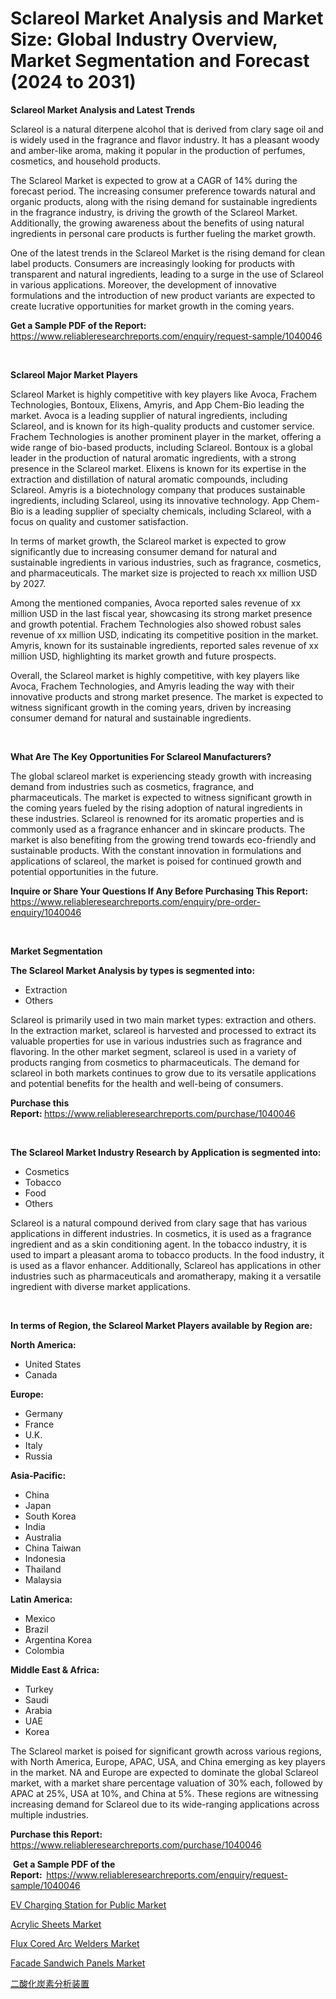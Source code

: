 <p><h1>Sclareol Market Analysis and Market Size: Global Industry Overview, Market Segmentation and Forecast (2024 to 2031)</h1></p><p><strong>Sclareol Market Analysis and Latest Trends</strong></p>
<p><p>Sclareol is a natural diterpene alcohol that is derived from clary sage oil and is widely used in the fragrance and flavor industry. It has a pleasant woody and amber-like aroma, making it popular in the production of perfumes, cosmetics, and household products.</p><p>The Sclareol Market is expected to grow at a CAGR of 14% during the forecast period. The increasing consumer preference towards natural and organic products, along with the rising demand for sustainable ingredients in the fragrance industry, is driving the growth of the Sclareol Market. Additionally, the growing awareness about the benefits of using natural ingredients in personal care products is further fueling the market growth.</p><p>One of the latest trends in the Sclareol Market is the rising demand for clean label products. Consumers are increasingly looking for products with transparent and natural ingredients, leading to a surge in the use of Sclareol in various applications. Moreover, the development of innovative formulations and the introduction of new product variants are expected to create lucrative opportunities for market growth in the coming years.</p></p>
<p><strong>Get a Sample PDF of the Report:&nbsp;</strong> <a href="https://www.reliableresearchreports.com/enquiry/request-sample/1040046">https://www.reliableresearchreports.com/enquiry/request-sample/1040046</a></p>
<p>&nbsp;</p>
<p><strong>Sclareol Major Market Players</strong></p>
<p><p>Sclareol Market is highly competitive with key players like Avoca, Frachem Technologies, Bontoux, Elixens, Amyris, and App Chem-Bio leading the market. Avoca is a leading supplier of natural ingredients, including Sclareol, and is known for its high-quality products and customer service. Frachem Technologies is another prominent player in the market, offering a wide range of bio-based products, including Sclareol. Bontoux is a global leader in the production of natural aromatic ingredients, with a strong presence in the Sclareol market. Elixens is known for its expertise in the extraction and distillation of natural aromatic compounds, including Sclareol. Amyris is a biotechnology company that produces sustainable ingredients, including Sclareol, using its innovative technology. App Chem-Bio is a leading supplier of specialty chemicals, including Sclareol, with a focus on quality and customer satisfaction.</p><p>In terms of market growth, the Sclareol market is expected to grow significantly due to increasing consumer demand for natural and sustainable ingredients in various industries, such as fragrance, cosmetics, and pharmaceuticals. The market size is projected to reach xx million USD by 2027.</p><p>Among the mentioned companies, Avoca reported sales revenue of xx million USD in the last fiscal year, showcasing its strong market presence and growth potential. Frachem Technologies also showed robust sales revenue of xx million USD, indicating its competitive position in the market. Amyris, known for its sustainable ingredients, reported sales revenue of xx million USD, highlighting its market growth and future prospects.</p><p>Overall, the Sclareol market is highly competitive, with key players like Avoca, Frachem Technologies, and Amyris leading the way with their innovative products and strong market presence. The market is expected to witness significant growth in the coming years, driven by increasing consumer demand for natural and sustainable ingredients.</p></p>
<p>&nbsp;</p>
<p><strong>What Are The Key Opportunities For Sclareol Manufacturers?</strong></p>
<p><p>The global sclareol market is experiencing steady growth with increasing demand from industries such as cosmetics, fragrance, and pharmaceuticals. The market is expected to witness significant growth in the coming years fueled by the rising adoption of natural ingredients in these industries. Sclareol is renowned for its aromatic properties and is commonly used as a fragrance enhancer and in skincare products. The market is also benefiting from the growing trend towards eco-friendly and sustainable products. With the constant innovation in formulations and applications of sclareol, the market is poised for continued growth and potential opportunities in the future.</p></p>
<p><strong>Inquire or Share Your Questions If Any Before Purchasing This Report:</strong> <a href="https://www.reliableresearchreports.com/enquiry/pre-order-enquiry/1040046">https://www.reliableresearchreports.com/enquiry/pre-order-enquiry/1040046</a></p>
<p>&nbsp;</p>
<p><strong>Market Segmentation</strong></p>
<p><strong>The Sclareol Market Analysis by types is segmented into:</strong></p>
<p><ul><li>Extraction</li><li>Others</li></ul></p>
<p><p>Sclareol is primarily used in two main market types: extraction and others. In the extraction market, sclareol is harvested and processed to extract its valuable properties for use in various industries such as fragrance and flavoring. In the other market segment, sclareol is used in a variety of products ranging from cosmetics to pharmaceuticals. The demand for sclareol in both markets continues to grow due to its versatile applications and potential benefits for the health and well-being of consumers.</p></p>
<p><strong>Purchase this Report:&nbsp;</strong><a href="https://www.reliableresearchreports.com/purchase/1040046">https://www.reliableresearchreports.com/purchase/1040046</a></p>
<p>&nbsp;</p>
<p><strong>The Sclareol Market Industry Research by Application is segmented into:</strong></p>
<p><ul><li>Cosmetics</li><li>Tobacco</li><li>Food</li><li>Others</li></ul></p>
<p><p>Sclareol is a natural compound derived from clary sage that has various applications in different industries. In cosmetics, it is used as a fragrance ingredient and as a skin conditioning agent. In the tobacco industry, it is used to impart a pleasant aroma to tobacco products. In the food industry, it is used as a flavor enhancer. Additionally, Sclareol has applications in other industries such as pharmaceuticals and aromatherapy, making it a versatile ingredient with diverse market applications.</p></p>
<p>&nbsp;</p>
<p><strong>In terms of Region, the Sclareol Market Players available by Region are:</strong></p>
<p>
    <p> <strong> North America: </strong>
        <ul>
            <li>United States</li>
            <li>Canada</li>
        </ul>
        </p> 
    <p> <strong> Europe: </strong>
        <ul>
            <li>Germany</li>
            <li>France</li>
            <li>U.K.</li>
            <li>Italy</li>
            <li>Russia</li>
        </ul>
        </p> 
    <p> <strong> Asia-Pacific: </strong>
        <ul>
            <li>China</li>
            <li>Japan</li>
            <li>South Korea</li>
            <li>India</li>
            <li>Australia</li>
            <li>China Taiwan</li>
            <li>Indonesia</li>
            <li>Thailand</li>
            <li>Malaysia</li>
        </ul>
        </p> 
    <p> <strong> Latin America: </strong>
        <ul>
            <li>Mexico</li>
            <li>Brazil</li>
            <li>Argentina Korea</li>
            <li>Colombia</li>
        </ul>
        </p> 
    <p> <strong> Middle East & Africa: </strong>
        <ul>
            <li>Turkey</li>
            <li>Saudi</li>
            <li>Arabia</li>
            <li>UAE</li>
            <li>Korea</li>
        </ul>
    </p>
    </p>
<p><p>The Sclareol market is poised for significant growth across various regions, with North America, Europe, APAC, USA, and China emerging as key players in the market. NA and Europe are expected to dominate the global Sclareol market, with a market share percentage valuation of 30% each, followed by APAC at 25%, USA at 10%, and China at 5%. These regions are witnessing increasing demand for Sclareol due to its wide-ranging applications across multiple industries.</p></p>
<p><strong>Purchase this Report: </strong><a href="https://www.reliableresearchreports.com/purchase/1040046">https://www.reliableresearchreports.com/purchase/1040046</a></p>
<p>&nbsp;<strong>Get a Sample PDF of the Report:&nbsp;&nbsp;</strong><a href="https://www.reliableresearchreports.com/enquiry/request-sample/1040046">https://www.reliableresearchreports.com/enquiry/request-sample/1040046</a></p>
<p><strong></strong></p>
<p><p><a href="https://issuu.com/reportprime-2/docs/ev-charging-station-for-public-market-size-2030.pp">EV Charging Station for Public Market</a></p><p><a href="https://github.com/brenzgnarento/Market-Research-Report-List-1/blob/main/acrylic-sheets-market.md">Acrylic Sheets Market</a></p><p><a href="https://issuu.com/reportprime-2/docs/flux-cored-arc-welders-market-size-2030.pptx">Flux Cored Arc Welders Market</a></p><p><a href="https://github.com/jerrycopelandthomaswsqd8q/Market-Research-Report-List-1/blob/main/facade-sandwich-panels-market.md">Facade Sandwich Panels Market</a></p><p><a href="https://github.com/jkjreqjscoxx7/Market-Research-Report-List-1/blob/main/4496977191742.md">二酸化炭素分析装置</a></p></p>